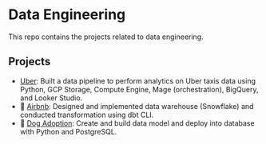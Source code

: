 # Data Engineering

This repo contains the projects related to data engineering.

## Projects

- [Uber](https://github.com/katiehuangx/data-engineering/tree/main/Uber%20Project): Built a data pipeline to perform analytics on Uber taxis data using Python, GCP Storage, Compute Engine, Mage (orchestration), BigQuery, and Looker Studio.
- 🏡 [Airbnb](https://github.com/katiehuangx/data-engineering/tree/main/Airbnb%20Project): Designed and implemented data warehouse (Snowflake) and conducted transformation using dbt CLI.
- 🐶 [Dog Adoption](https://github.com/katiehuangx/data-engineering/tree/main/Dog%20Adoption): Create and build data model and deploy into database with Python and PostgreSQL.
